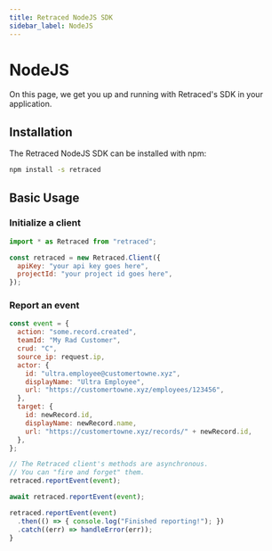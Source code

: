 ```yaml
---
title: Retraced NodeJS SDK
sidebar_label: NodeJS
---
```


# NodeJS

On this page, we get you up and running with Retraced's SDK in your application.

## Installation

The Retraced NodeJS SDK can be installed with npm:

```bash
npm install -s retraced
```

## Basic Usage

### Initialize a client

```javascript
import * as Retraced from "retraced";

const retraced = new Retraced.Client({
  apiKey: "your api key goes here",
  projectId: "your project id goes here",
});
```

### Report an event

```javascript
const event = {
  action: "some.record.created",
  teamId: "My Rad Customer",
  crud: "C",
  source_ip: request.ip,
  actor: {
    id: "ultra.employee@customertowne.xyz",
    displayName: "Ultra Employee",
    url: "https://customertowne.xyz/employees/123456",
  },
  target: {
    id: newRecord.id,
    displayName: newRecord.name,
    url: "https://customertowne.xyz/records/" + newRecord.id,
  },
};

// The Retraced client's methods are asynchronous.
// You can "fire and forget" them.
retraced.reportEvent(event);

await retraced.reportEvent(event);

retraced.reportEvent(event)
  .then(() => { console.log("Finished reporting!"); })
  .catch((err) => handleError(err));
}
```
